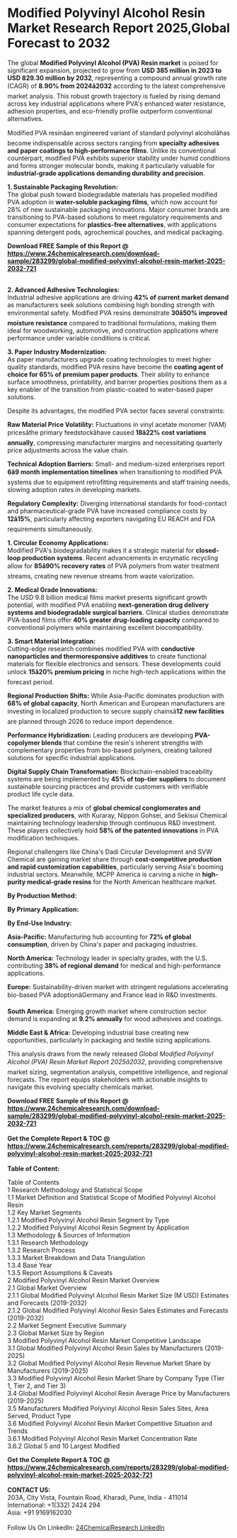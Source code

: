 <h1>Modified Polyvinyl Alcohol Resin Market Research Report 2025,Global Forecast to 2032</h1><p>The global <strong>Modified Polyvinyl Alcohol (PVA) Resin market</strong> is poised for significant expansion, projected to grow from <strong>USD 385 million in 2023 to USD 829.30 million by 2032</strong>, representing a compound annual growth rate (CAGR) of <strong>8.90% from 2024â2032</strong> according to the latest comprehensive market analysis. This robust growth trajectory is fueled by rising demand across key industrial applications where PVA's enhanced water resistance, adhesion properties, and eco-friendly profile outperform conventional alternatives.</p><p>Modified PVA resinâan engineered variant of standard polyvinyl alcoholâhas become indispensable across sectors ranging from <strong>specialty adhesives and paper coatings to high-performance films</strong>. Unlike its conventional counterpart, modified PVA exhibits superior stability under humid conditions and forms stronger molecular bonds, making it particularly valuable for <strong>industrial-grade applications demanding durability and precision</strong>.</p><p><strong>1. Sustainable Packaging Revolution:</strong><br>
The global push toward biodegradable materials has propelled modified PVA adoption in <strong>water-soluble packaging films</strong>, which now account for 28% of new sustainable packaging innovations. Major consumer brands are transitioning to PVA-based solutions to meet regulatory requirements and consumer expectations for <strong>plastics-free alternatives</strong>, with applications spanning detergent pods, agrochemical pouches, and medical packaging.</p><div><b>Download FREE Sample of this Report @ 
            <a href="https://www.24chemicalresearch.com/download-sample/283299/global-modified-polyvinyl-alcohol-resin-market-2025-2032-721">
            https://www.24chemicalresearch.com/download-sample/283299/global-modified-polyvinyl-alcohol-resin-market-2025-2032-721</a></b></div><br><p><strong>2. Advanced Adhesive Technologies:</strong><br>
Industrial adhesive applications are driving <strong>42% of current market demand</strong> as manufacturers seek solutions combining high bonding strength with environmental safety. Modified PVA resins demonstrate <strong>30â50% improved moisture resistance</strong> compared to traditional formulations, making them ideal for woodworking, automotive, and construction applications where performance under variable conditions is critical.</p><p><strong>3. Paper Industry Modernization:</strong><br>
As paper manufacturers upgrade coating technologies to meet higher quality standards, modified PVA resins have become the <strong>coating agent of choice for 65% of premium paper products</strong>. Their ability to enhance surface smoothness, printability, and barrier properties positions them as a key enabler of the transition from plastic-coated to water-based paper solutions.</p><p>Despite its advantages, the modified PVA sector faces several constraints:</p><p><strong>Raw Material Price Volatility:</strong> Fluctuations in vinyl acetate monomer (VAM) pricesâthe primary feedstockâhave caused <strong>18â22% cost variations annually</strong>, compressing manufacturer margins and necessitating quarterly price adjustments across the value chain.</p><p><strong>Technical Adoption Barriers:</strong> Small- and medium-sized enterprises report <strong>6â9 month implementation timelines</strong> when transitioning to modified PVA systems due to equipment retrofitting requirements and staff training needs, slowing adoption rates in developing markets.</p><p><strong>Regulatory Complexity:</strong> Diverging international standards for food-contact and pharmaceutical-grade PVA have increased compliance costs by <strong>12â15%</strong>, particularly affecting exporters navigating EU REACH and FDA requirements simultaneously.</p><p><strong>1. Circular Economy Applications:</strong><br>
Modified PVA's biodegradability makes it a strategic material for <strong>closed-loop production systems</strong>. Recent advancements in enzymatic recycling allow for <strong>85â90% recovery rates</strong> of PVA polymers from water treatment streams, creating new revenue streams from waste valorization.</p><p><strong>2. Medical Grade Innovations:</strong><br>
The USD 9.8 billion medical films market presents significant growth potential, with modified PVA enabling <strong>next-generation drug delivery systems and biodegradable surgical barriers</strong>. Clinical studies demonstrate PVA-based films offer <strong>40% greater drug-loading capacity</strong> compared to conventional polymers while maintaining excellent biocompatibility.</p><p><strong>3. Smart Material Integration:</strong><br>
Cutting-edge research combines modified PVA with <strong>conductive nanoparticles and thermoresponsive additives</strong> to create functional materials for flexible electronics and sensors. These developments could unlock <strong>15â20% premium pricing</strong> in niche high-tech applications within the forecast period.</p><p><strong>Regional Production Shifts:</strong> While Asia-Pacific dominates production with <strong>68% of global capacity</strong>, North American and European manufacturers are investing in localized production to secure supply chainsâ<strong>12 new facilities</strong> are planned through 2026 to reduce import dependence.</p><p><strong>Performance Hybridization:</strong> Leading producers are developing <strong>PVA-copolymer blends</strong> that combine the resin's inherent strengths with complementary properties from bio-based polymers, creating tailored solutions for specific industrial applications.</p><p><strong>Digital Supply Chain Transformation:</strong> Blockchain-enabled traceability systems are being implemented by <strong>45% of top-tier suppliers</strong> to document sustainable sourcing practices and provide customers with verifiable product life cycle data.</p><p>The market features a mix of <strong>global chemical conglomerates and specialized producers</strong>, with Kuraray, Nippon Gohsei, and Sekisui Chemical maintaining technology leadership through continuous R&amp;D investment. These players collectively hold <strong>58% of the patented innovations</strong> in PVA modification techniques.</p><p>Regional challengers like China's Dadi Circular Development and SVW Chemical are gaining market share through <strong>cost-competitive production and rapid customization capabilities</strong>, particularly serving Asia's booming industrial sectors. Meanwhile, MCPP America is carving a niche in <strong>high-purity medical-grade resins</strong> for the North American healthcare market.</p><p><strong>By Production Method:</strong></p><p><strong>By Primary Application:</strong></p><p><strong>By End-Use Industry:</strong></p><p><strong>Asia-Pacific:</strong> Manufacturing hub accounting for <strong>72% of global consumption</strong>, driven by China's paper and packaging industries.</p><p><strong>North America:</strong> Technology leader in specialty grades, with the U.S. contributing <strong>38% of regional demand</strong> for medical and high-performance applications.</p><p><strong>Europe:</strong> Sustainability-driven market with stringent regulations accelerating bio-based PVA adoptionâGermany and France lead in R&amp;D investments.</p><p><strong>South America:</strong> Emerging growth market where construction sector demand is expanding at <strong>9.2% annually</strong> for wood adhesives and coatings.</p><p><strong>Middle East &amp; Africa:</strong> Developing industrial base creating new opportunities, particularly in packaging and textile sizing applications.</p><p>This analysis draws from the newly released <em>Global Modified Polyvinyl Alcohol (PVA) Resin Market Report 2025â2032</em>, providing comprehensive market sizing, segmentation analysis, competitive intelligence, and regional forecasts. The report equips stakeholders with actionable insights to navigate this evolving specialty chemicals market.</p><div><b>Download FREE Sample of this Report @ 
            <a href="https://www.24chemicalresearch.com/download-sample/283299/global-modified-polyvinyl-alcohol-resin-market-2025-2032-721">
            https://www.24chemicalresearch.com/download-sample/283299/global-modified-polyvinyl-alcohol-resin-market-2025-2032-721</a></b></div><br><div><b>Get the Complete Report & TOC @ 
            <a href="https://www.24chemicalresearch.com/reports/283299/global-modified-polyvinyl-alcohol-resin-market-2025-2032-721">
            https://www.24chemicalresearch.com/reports/283299/global-modified-polyvinyl-alcohol-resin-market-2025-2032-721</a></b></div><br>
            <b>Table of Content:</b><p>Table of Contents<br />
1 Research Methodology and Statistical Scope<br />
1.1 Market Definition and Statistical Scope of Modified Polyvinyl Alcohol Resin<br />
1.2 Key Market Segments<br />
1.2.1 Modified Polyvinyl Alcohol Resin Segment by Type<br />
1.2.2 Modified Polyvinyl Alcohol Resin Segment by Application<br />
1.3 Methodology & Sources of Information<br />
1.3.1 Research Methodology<br />
1.3.2 Research Process<br />
1.3.3 Market Breakdown and Data Triangulation<br />
1.3.4 Base Year<br />
1.3.5 Report Assumptions & Caveats<br />
2 Modified Polyvinyl Alcohol Resin Market Overview<br />
2.1 Global Market Overview<br />
2.1.1 Global Modified Polyvinyl Alcohol Resin Market Size (M USD) Estimates and Forecasts (2019-2032)<br />
2.1.2 Global Modified Polyvinyl Alcohol Resin Sales Estimates and Forecasts (2019-2032)<br />
2.2 Market Segment Executive Summary<br />
2.3 Global Market Size by Region<br />
3 Modified Polyvinyl Alcohol Resin Market Competitive Landscape<br />
3.1 Global Modified Polyvinyl Alcohol Resin Sales by Manufacturers (2019-2025)<br />
3.2 Global Modified Polyvinyl Alcohol Resin Revenue Market Share by Manufacturers (2019-2025)<br />
3.3 Modified Polyvinyl Alcohol Resin Market Share by Company Type (Tier 1, Tier 2, and Tier 3)<br />
3.4 Global Modified Polyvinyl Alcohol Resin Average Price by Manufacturers (2019-2025)<br />
3.5 Manufacturers Modified Polyvinyl Alcohol Resin Sales Sites, Area Served, Product Type<br />
3.6 Modified Polyvinyl Alcohol Resin Market Competitive Situation and Trends<br />
3.6.1 Modified Polyvinyl Alcohol Resin Market Concentration Rate<br />
3.6.2 Global 5 and 10 Largest Modified </p><div><b>Get the Complete Report & TOC @ 
            <a href="https://www.24chemicalresearch.com/reports/283299/global-modified-polyvinyl-alcohol-resin-market-2025-2032-721">
            https://www.24chemicalresearch.com/reports/283299/global-modified-polyvinyl-alcohol-resin-market-2025-2032-721</a></b></div><br><b>CONTACT US:</b><br>
            203A, City Vista, Fountain Road, Kharadi, Pune, India - 411014<br>
            International: +1(332) 2424 294<br>
            Asia: +91 9169162030 <br><br>
            Follow Us On LinkedIn: <a href="https://www.linkedin.com/company/24chemicalresearch/">24ChemicalResearch LinkedIn</a>